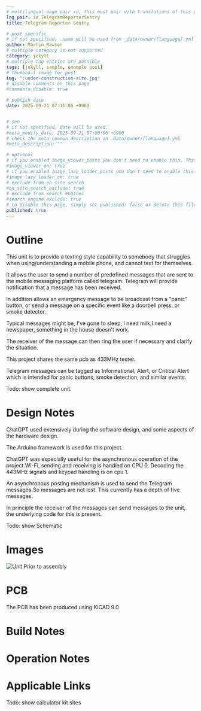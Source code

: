 ```yaml
---
# multilingual page pair id, this must pair with translations of this page. (This name must be unique)
lng_pair: id_TelegramReporterSentry
title: Telegram Reporter Sentry

# post specific
# if not specified, .name will be used from _data/owner/[language].yml
author: Martin Rawson
# multiple category is not supported
category: jekyll
# multiple tag entries are possible
tags: [jekyll, sample, example post]
# thumbnail image for post
img: ":under-construction-site.jpg"
# disable comments on this page
#comments_disable: true

# publish date
date: 2025-09-21 07:11:06 +0900


# seo
# if not specified, date will be used.
#meta_modify_date: 2025-09-21 07:00:06 +0900
# check the meta_common_description in _data/owner/[language].yml
#meta_description: ""

# optional
# if you enabled image_viewer_posts you don't need to enable this. This is only if image_viewer_posts = false
#image_viewer_on: true
# if you enabled image_lazy_loader_posts you don't need to enable this. This is only if image_lazy_loader_posts = false
#image_lazy_loader_on: true
# exclude from on site search
#on_site_search_exclude: true
# exclude from search engines
#search_engine_exclude: true
# to disable this page, simply set published: false or delete this file
published: true
---
```


<!-- outline-start -->

# Outline

This unit is to provide a texting style capability to somebody that struggles when using/understanding a mobile phone, and cannot text for themselves.

It allows the user to send a number of predefined messages that are sent to the mobile messaging platform called telegram. Telegram will provide notification that a message has been received.

In addition allows an emergency message to be broadcast from a "panic" button, or send a message on a specific event like a doorbell press. or smoke detector.

Typical messages might be, I've gone to sleep, l need milk,I need a newspaper, something in the house doesn't work.

The receiver of the message can then ring the user if necessary and clarify the situation.

This project shares the same pcb as 433MHz tester.

Telegram messages can be tagged as Informational, Alert, or Critical Alert which is intended for panic buttons, smoke detection, and similar events.

Todo: show  complete unit.
<!-- outline-end -->
# Design Notes

ChatGPT used extensively during the software design, and some aspects of the hardware design.

The Arduino framework is used for this project.

ChatGPT was especially useful for the asynchronous operation of the project.Wi-Fi, sending and receiving is handled on CPU 0. Decoding the 443MHz signals and keypad handling is on cpu 1.

An asynchronous posting mechanism is used to send the Telegram messages.So messages are not lost.
This currently has a depth of five messages.

In principle the receiver of the messages can send messages to the unit, the underlying code for this is present.

Todo: show Schematic

# Images

![Unit Prior to assembly](:433MHzTesterBuild1.jpg)

# PCB

The PCB has been produced using KiCAD 9.0

# Build Notes


# Operation Notes


# Applicable Links

Todo: show calculator kit sites




